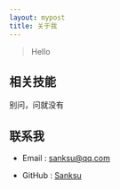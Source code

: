 ```yaml
---
layout: mypost
title: 关于我
---
```


> Hello



## 相关技能
别问，问就没有


## 联系我

- Email&nbsp;: <sanksu@qq.com>

- GitHub&nbsp;: [Sanksu](https://github.com/sanksu)

